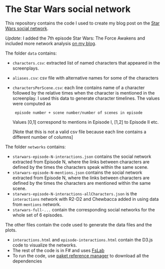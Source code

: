# The Star Wars social network

This repository contains the code I used to create my blog post on the 
[Star Wars social network](http://evelinag.com/blog/2015/12-15-star-wars-social-network/index.html).

*Update*: I added the 7th episode Star Wars: The Force Awakens and included more network analysis [on my blog](http://evelinag.com/blog/2016/01-25-social-network-force-awakens/index.html).

The folder `data` contains:

- `characters.csv`: extracted list of named characters that appeared in the screenplays. 
- `aliases.csv`: csv file with alternative names for some of the characters
- `charactersPerScene.csv`: each line contains name of a character followed by the relative 
   times when the character is mentioned in the screenplay. I used this data to generate character timelines. 
   The values were computed as 
      
       episode number + scene number/number of scenes in episode
   
   Values [0,1] correspond to mentions in Episode I, [1,2] to Episode II etc. 
   
   [Note that this is not a valid csv file because each line contains
   a different number of columns]
   
The folder `networks` contains:

* `starwars-episode-N-interactions.json` contains the social network extracted from Episode N, where the links between characters are
defined by the times the characters speak within the same scene.
* `starwars-episode-N-mentions.json` contains the social network extracted from Episode N, where the links between characters are
defined by the times the characters are mentioned within the same scene.
* `starwars-episode-N-interactions-allCharacters.json` is the `interactions` network with R2-D2 and Chewbacca added in using 
data from `mentions` network.
* `starwars-full-...` contain the corresponding social networks for the whole set of 6 episodes.


The other files contain the code used to generate the data files and the plots.
* `interactions.html` and `episode-interactions.html` contain the D3.js code to visualize the networks.
* The rest of the code is in F# and uses [FsLab](http://fslab.org/)
* To run the code, use [paket reference manager](http://fsprojects.github.io/Paket/) to download all the dependencies
